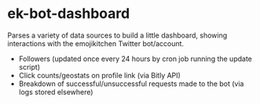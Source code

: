 # ek-bot-dashboard

Parses a variety of data sources to build a little dashboard, showing interactions with the emojikitchen Twitter bot/account.

- Followers (updated once every 24 hours by cron job running the update script)
- Click counts/geostats on profile link (via Bitly API)
- Breakdown of successful/unsuccessful requests made to the bot (via logs stored elsewhere)